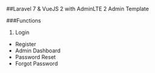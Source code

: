 ##Laravel 7 & VueJS 2 with AdminLTE 2 Admin Template

###Functions
1. Login
- Register
- Admin Dashboard
- Password Reset
- Forgot Password
